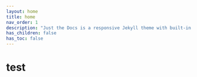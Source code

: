 ```yaml
---
layout: home
title: home
nav_order: 1
description: "Just the Docs is a responsive Jekyll theme with built-in search that is easily customizable and hosted on GitHub Pages."
has_children: false
has_toc: false
---
```


# test
